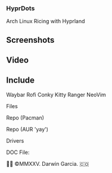 ### HyprDots
Arch Linux Ricing with Hyprland

## Screenshots

## Video

## Include
Waybar
Rofi
Conky
Kitty
Ranger 
NeoVim

Files

Repo (Pacman)

Repo (AUR 'yay')

Drivers

DOC File: 

👨‍💻 ©MMXXV. Darwin Garcia. 🇨🇴
